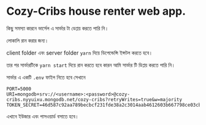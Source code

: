# Cozy-Cribs house renter web app.

কিছু সমস্যা কারনে ভার্সেল এ সার্ভার টা ডেপ্লয় করতে পারি নি।

লোকালি রান করার জন্য।

client folder এবং server folder `yarn` দিয়ে ডিপেন্ডেন্সি ইন্সটল করতে হবে।

তার পর সার্ভারটিকে `yarn start` দিয়ে রান করতে হবে কারন আমি সার্ভার টি ডিপ্লয় করতে পারি নি।

সার্ভার এ একটি `.env` ফাইল নিতে হবে সেখানে

```
PORT=5000
URI=mongodb+srv://<username>:<password>@cozy-cribs.nyyuixu.mongodb.net/cozy-cribs?retryWrites=true&w=majority
TOKEN_SECRET=46d587c92aa789becbcf231fde38a2c3014aab4612603b667798ce03cb8e6cf42521172443c02700b1bb9d05d99f33d18ea7ccfac8c57dd3fcc5984a5c6be47f
```

এখানে ইউজার এবং পাসওয়ার্ড বসাতে হবে।
